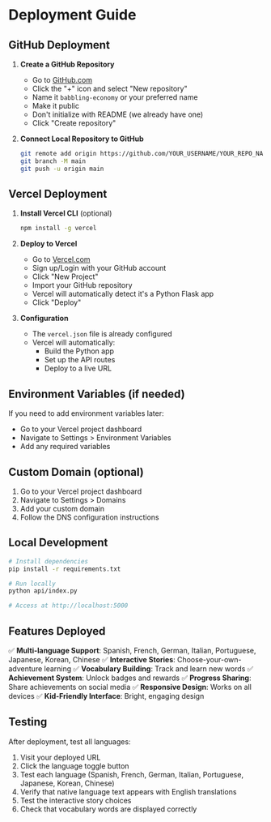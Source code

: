 # Deployment Guide

## GitHub Deployment

1. **Create a GitHub Repository**
   - Go to [GitHub.com](https://github.com)
   - Click the "+" icon and select "New repository"
   - Name it `babbling-economy` or your preferred name
   - Make it public
   - Don't initialize with README (we already have one)
   - Click "Create repository"

2. **Connect Local Repository to GitHub**
   ```bash
   git remote add origin https://github.com/YOUR_USERNAME/YOUR_REPO_NAME.git
   git branch -M main
   git push -u origin main
   ```

## Vercel Deployment

1. **Install Vercel CLI** (optional)
   ```bash
   npm install -g vercel
   ```

2. **Deploy to Vercel**
   - Go to [Vercel.com](https://vercel.com)
   - Sign up/Login with your GitHub account
   - Click "New Project"
   - Import your GitHub repository
   - Vercel will automatically detect it's a Python Flask app
   - Click "Deploy"

3. **Configuration**
   - The `vercel.json` file is already configured
   - Vercel will automatically:
     - Build the Python app
     - Set up the API routes
     - Deploy to a live URL

## Environment Variables (if needed)

If you need to add environment variables later:
- Go to your Vercel project dashboard
- Navigate to Settings > Environment Variables
- Add any required variables

## Custom Domain (optional)

1. Go to your Vercel project dashboard
2. Navigate to Settings > Domains
3. Add your custom domain
4. Follow the DNS configuration instructions

## Local Development

```bash
# Install dependencies
pip install -r requirements.txt

# Run locally
python api/index.py

# Access at http://localhost:5000
```

## Features Deployed

✅ **Multi-language Support**: Spanish, French, German, Italian, Portuguese, Japanese, Korean, Chinese
✅ **Interactive Stories**: Choose-your-own-adventure learning
✅ **Vocabulary Building**: Track and learn new words
✅ **Achievement System**: Unlock badges and rewards
✅ **Progress Sharing**: Share achievements on social media
✅ **Responsive Design**: Works on all devices
✅ **Kid-Friendly Interface**: Bright, engaging design

## Testing

After deployment, test all languages:
1. Visit your deployed URL
2. Click the language toggle button
3. Test each language (Spanish, French, German, Italian, Portuguese, Japanese, Korean, Chinese)
4. Verify that native language text appears with English translations
5. Test the interactive story choices
6. Check that vocabulary words are displayed correctly
